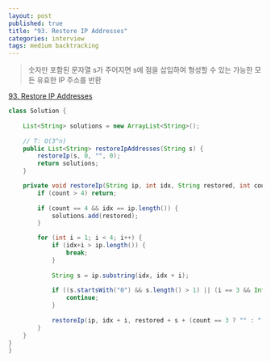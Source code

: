 ```yaml
---
layout: post
published: true
title: "93. Restore IP Addresses"
categories: interview
tags: medium backtracking
---
```


> 숫자만 포함된 문자열 s가 주어지면 s에 점을 삽입하여 형성할 수 있는 가능한 모든 유효한 IP 주소를 반환

[93. Restore IP Addresses](https://leetcode.com/problems/restore-ip-addresses/)

```java
class Solution {
    
    List<String> solutions = new ArrayList<String>();
    
    // T: O(3^n)
    public List<String> restoreIpAddresses(String s) {
        restoreIp(s, 0, "", 0);
        return solutions;
    }

    private void restoreIp(String ip, int idx, String restored, int count) {
        if (count > 4) return;
        
        if (count == 4 && idx == ip.length()) {
            solutions.add(restored);
        } 

        for (int i = 1; i < 4; i++) {
            if (idx+i > ip.length()) {
                break;
            }
            
            String s = ip.substring(idx, idx + i);
            
            if ((s.startsWith("0") && s.length() > 1) || (i == 3 && Integer.parseInt(s) >= 256)) {
                continue;
            }
            
            restoreIp(ip, idx + i, restored + s + (count == 3 ? "" : "."), count + 1);
        }
    }
}
}
```
